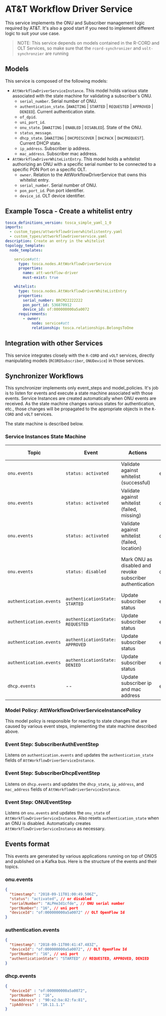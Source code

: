 # AT&T Workflow Driver Service

This service implements the ONU and Subscriber management logic required by AT&T.
It's also a good start if you need to implement different logic to suit your use case.

> NOTE: This service depends on models contained in the R-CORD and OLT Services, so make sure that the `rcord-synchronizer` and `volt-synchronzier` are running

## Models

This service is composed of the following models:

- `AttWorkflowDriverServiceInstance`. This model holds various state associated with the state machine for validating a subscriber's ONU.
    - `serial_number`. Serial number of ONU.
    - `authentication_state`. [`AWAITING` | `STARTED` | `REQUESTED` | `APPROVED` | `DENIED`]. Current authentication state.
    - `of_dpid`.
    - `uni_port_id`.
    - `onu_state`. [`AWAITING` | `ENABLED` | `DISABLED`]. State of the ONU.
    - `status_message`.
    - `dhcp_state`. [`AWAITING` | `DHCPDISCOVER` | `DHCPACK` | `DHCPREQUEST`]. Current DHCP state.
    - `ip_address`. Subscriber ip address.
    - `mac_address`. Subscriber mac address.
- `AttWorkflowDriverWhiteListEntry`. This model holds a whitelist authorizing an ONU with a specific serial number to be connected to a specific PON Port on a specific OLT.
    - `owner`. Relation to the AttWorkflowDriverService that owns this whitelist entry.
    - `serial_number`. Serial number of ONU.
    - `pon_port_id`. Pon port identifier.
    - `device_id`. OLT device identifier.

## Example Tosca - Create a whitelist entry

```yaml
tosca_definitions_version: tosca_simple_yaml_1_0
imports:
  - custom_types/attworkflowdriverwhitelistentry.yaml
  - custom_types/attworkflowdriverservice.yaml
description: Create an entry in the whitelist
topology_template:
  node_templates:

    service#att:
      type: tosca.nodes.AttWorkflowDriverService
      properties:
        name: att-workflow-driver
        must-exist: true

    whitelist:
      type: tosca.nodes.AttWorkflowDriverWhiteListEntry
      properties:
        serial_number: BRCM22222222
        pon_port_id: 536870912
        device_id: of:000000000a5a0072
      requirements:
        - owner:
            node: service#att
            relationship: tosca.relationships.BelongsToOne
```

## Integration with other Services

This service integrates closely with the `R-CORD` and `vOLT` services, directly manipulating models (`RCORDSubscriber`, `ONUDevice`) in those services.

## Synchronizer Workflows

This synchronizer implements only event_steps and model_policies. It's job is to listen for events and execute a state machine associated with those events. Service Instances are created automatically when ONU events are received. As the state machine changes various states for authentication, etc., those changes will be propagated to the appropriate objects in the `R-CORD` and `vOLT` services.

The state machine is described below.

### Service Instances State Machine

| Topic                   | Event                            | Actions                                                   | ONU State    | Subscriber State     | Message                                                  |
|-------------------------|----------------------------------|-----------------------------------------------------------|--------------|----------------------|----------------------------------------------------------|
| `onu.events`            | `status: activated`              | Validate against whitelist (successful)                   | enabled      | awaiting-auth        | ONU has been validated                                   |
| `onu.events`            | `status: activated`              | Validate against whitelist (failed, missing)              | disabled     | awaiting-auth        | ONU not found in whitelist                               |
| `onu.events`            | `status: activated`              | Validate against whitelist (failed, location)             | disabled     | awaiting-auth        | ONU activated in wrong location                           |
| `onu.events`            | `status: disabled`               | Mark ONU as disabled and revoke subscriber authentication | disabled     | awaiting-auth        | ONU has been disabled, revoked subscriber authentication |
| `authentication.events` | `authenticationState: STARTED`   | Update subscriber status                                  | enabled      | awaiting-auth        | Authentication started                                   |
| `authentication.events` | `authenticationState: REQUESTED` | Update subscriber status                                  | enabled      | awaiting-auth        | Authentication requested                                 |
| `authentication.events` | `authenticationState: APPROVED`  | Update subscriber status                                  | enabled      | enabled              | Authentication succeded                                  |
| `authentication.events` | `authenticationState: DENIED`    | Update subscriber status                                  | enabled      | auth-failed          | Authentication denied                                    |
| `dhcp.events`           | --                               | Update subscriber ip and mac address                      | enabled      | enabled              | DHCP information added

### Model Policy: AttWorkflowDriverServiceInstancePolicy

This model policy is responsible for reacting to state changes that are caused by various event steps, implementing the state machine described above.

### Event Step: SubscriberAuthEventStep

Listens on `authentication.events` and updates the `authentication_state` fields of `AttWorkflowDriverServiceInstance`.

### Event Step: SubscriberDhcpEventStep

Listens on `dhcp.events` and updates the `dhcp_state`, `ip_address`, and `mac_address` fields of `AttWorkflowDriverServiceInstance`.

### Event Step: ONUEventStep

Listens on `onu.events` and updates the `onu_state` of `AttWorkflowDriverServiceInstance`. Also resets `authentication_state` when an ONU is disabled. Automatically creates `AttWorkflowDriverServiceInstance` as necessary.


## Events format

This events are generated by various applications running on top of ONOS and published on a Kafka bus.
Here is the structure of the events and their topics.

### onu.events

```json
{
  "timestamp": "2018-09-11T01:00:49.506Z",
  "status": "activated", // or disabled
  "serialNumber": "ALPHe3d1cfde", // ONU serial number
  "portNumber": "16", // uni port
  "deviceId": "of:000000000a5a0072" // OLT OpenFlow Id
}
```

### authentication.events

```json
{
  "timestamp": "2018-09-11T00:41:47.483Z",
  "deviceId": "of:000000000a5a0072", // OLT OpenFlow Id
  "portNumber": "16", // uni port
  "authenticationState": "STARTED" // REQUESTED, APPROVED, DENIED
}
```

### dhcp.events

```json
{
  "deviceId" : "of:000000000a5a0072",
  "portNumber" : "16",
  "macAddress" : "90:e2:ba:82:fa:81",
  "ipAddress" : "10.11.1.1"
}
```

